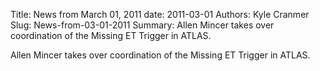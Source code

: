 Title: News from March 01, 2011
date: 2011-03-01
Authors: Kyle Cranmer
Slug: News-from-03-01-2011
Summary:  Allen Mincer takes over coordination of the Missing ET Trigger in ATLAS. 

 

 Allen Mincer takes over coordination of the Missing ET Trigger in ATLAS. 

 